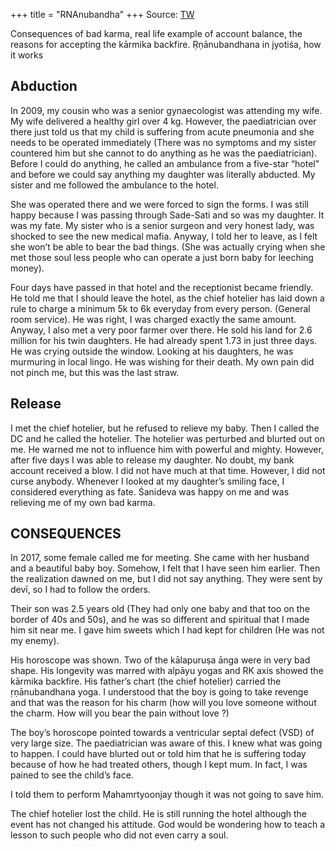 +++
title = "RNAnubandha"
+++
Source: [TW](https://twitter.com/AlokJagawat/status/1787720576208957850)


Consequences of bad karma, real life example of account balance, the reasons for accepting the kārmika backfire. Ṛṇānubandhana in jyotiśa, how it works

## Abduction
In 2009, my cousin who was a senior gynaecologist was attending my wife. My wife delivered a healthy girl over 4 kg. However, the paediatrician over there just told us that my child is suffering from acute pneumonia and she needs to be operated immediately (There was no symptoms and my sister countered him but she cannot to do anything as he was the paediatrician). Before I could do anything, he called an ambulance from a five-star “hotel” and before we could say anything my daughter was literally abducted. My sister and me followed the ambulance to the hotel.

She was operated there and we were forced to sign the forms. I was still happy because I was passing through Sade-Sati and so was my daughter. It was my fate. My sister who is a senior surgeon and very honest lady, was shocked to see the new medical mafia. Anyway, I told her to leave, as I felt she won’t be able to bear the bad things. (She was actually crying when she met those soul less people who can operate a just born baby for leeching money).

Four days have passed in that hotel and the receptionist became friendly. He told me that I should leave the hotel, as the chief hotelier has laid down a rule to charge a minimum 5k to 6k everyday from every person. (General room service). He was right, I was charged exactly the same amount. Anyway, I also met a very poor farmer over there. He sold his land for 2.6 million for his twin daughters. He had already spent 1.73 in just three days. He was crying outside the window. Looking at his daughters, he was murmuring in local lingo. He was wishing for their death. My own pain did not pinch me, but this was the last straw.

## Release
I met the chief hotelier, but he refused to relieve my baby. Then I called the DC and he called the hotelier. The hotelier was perturbed and blurted out on me. He warned me not to influence him with powerful and mighty. However, after five days I was able to release my daughter. No doubt, my bank account received a blow. I did not have much at that time. However, I did not curse anybody. Whenever I looked at my daughter’s smiling face, I considered everything as fate. Śanideva was happy on me and was relieving me of my own bad karma.

## CONSEQUENCES

In 2017, some female called me for meeting. She came with her husband and a beautiful baby boy. Somehow, I felt that I have seen him earlier. Then the realization dawned on me, but I did not say anything. They were sent by devī, so I had to follow the orders.

Their son was 2.5 years old (They had only one baby and that too on the border of 40s and 50s), and he was so different and spiritual that I made him sit near me. I gave him sweets which I had kept for children (He was not my enemy).

His horoscope was shown. Two of the kālapuruṣa ānga were in very bad shape. His longevity was marred with alpāyu yogas and RK axis showed the kārmika backfire. His father’s chart (the chief hotelier) carried the ṛṇānubandhana yoga. I understood that the boy is going to take revenge and that was the reason for his charm (how will you love someone without the charm. How will you bear the pain without love ?)

The boy’s horoscope pointed towards a ventricular septal defect (VSD) of very large size. The paediatrician was aware of this. I knew what was going to happen. I could have blurted out or told him that he is suffering today because of how he had treated others, though I kept mum. In fact, I was pained to see the child’s face.

I told them to perform Ṃahamrtyoonjay though it was not going to save him.

The chief hotelier lost the child. He is still running the hotel although the event has not changed his attitude.
God would be wondering how to teach a lesson to such people who did not even carry a soul.